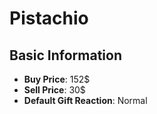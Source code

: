 # Pistachio

## Basic Information

- **Buy Price**: 152$
- **Sell Price**: 30$
- **Default Gift Reaction**: Normal